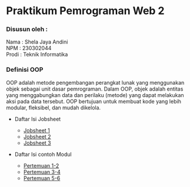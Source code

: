 # Praktikum Pemrograman Web 2
### Disusun oleh :
Nama    : Shela Jaya Andini<br>
NPM     : 230302044<br>
Prodi   : Teknik Informatika

### Definisi OOP
OOP adalah metode pengembangan perangkat lunak yang menggunakan objek sebagai unit dasar pemrograman. Dalam OOP, objek adalah entitas yang menggabungkan data dan perilaku (metode) yang dapat melakukan aksi pada data tersebut. OOP bertujuan untuk membuat kode yang lebih modular, fleksibel, dan mudah dikelola.

- Daftar Isi Jobsheet
  - [Jobsheet 1](https://github.com/shelalaa20/praktikum-web2/tree/main/jobsheet1)
  - [Jobsheet 2](https://github.com/shelalaa20/praktikum-web2/tree/main/jobsheet2)
  - [Jobsheet 3](https://github.com/shelalaa20/praktikum-web2/tree/main/jobsheet3)

- Daftar Isi contoh Modul
  - [Pertemuan 1-2](https://github.com/shelalaa20/praktikum-web2/tree/main/pertemuan_1-2)
  - [Pertemuan 3-4](https://github.com/shelalaa20/praktikum-web2/tree/main/pertemuan_3-4)
  - [Pertemuan 5-6](https://github.com/shelalaa20/praktikum-web2/tree/main/pertemuan_5-6)

